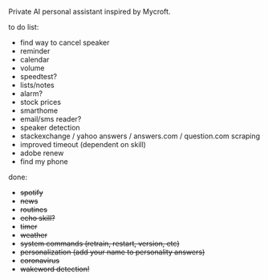 Private AI personal assistant inspired by Mycroft.

to do list:
- find way to cancel speaker
- reminder
- calendar
- volume
- speedtest?
- lists/notes
- alarm?
- stock prices
- smarthome
- email/sms reader?
- speaker detection
- stackexchange / yahoo answers / answers.com / question.com scraping
- improved timeout (dependent on skill)
- adobe renew
- find my phone

done:
- ~~spotify~~
- ~~news~~
- ~~routines~~
- ~~echo skill?~~
- ~~timer~~
- ~~weather~~
- ~~system commands (retrain, restart, version, etc)~~
- ~~personalization (add your name to personality answers)~~
- ~~coronavirus~~
- ~~wakeword detection!~~